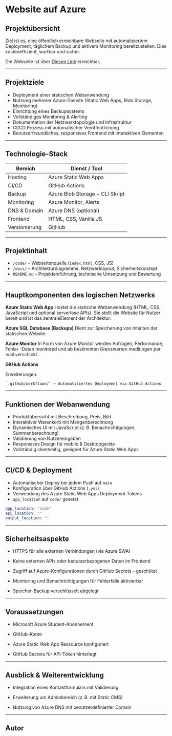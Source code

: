 # Website auf Azure

## Projektübersicht

Ziel ist es, eine öffentlich erreichbare Webseite mit automatisiertem Deployment, täglichem Backup und aktivem Monitoring bereitzustellen. Dies kosteneffizient, wartbar und sicher.

Die Webseite ist über [Diesen Link](https://red-glacier-049295f03.1.azurestaticapps.net/) erreichbar.

---

## Projektziele

- Deployment einer statischen Webanwendung
- Nutzung mehrerer Azure-Dienste (Static Web Apps, Blob Storage, Monitoring)
- Einrichtung eines Backupsystems
- Vollständiges Monitoring & Alerting
- Dokumentation der Netzwerktopologie und Infrastruktur
- CI/CD Prozess mit automatischer Veröffentlichung
- Benutzerfreundliches, responsives Frontend mit interaktiven Elementen

---

## Technologie-Stack

| Bereich             | Dienst / Tool              |
|---------------------|----------------------------|
| Hosting             | Azure Static Web Apps      |
| CI/CD               | GitHub Actions             |
| Backup              | Azure Blob Storage + CLI Skript |
| Monitoring          | Azure Monitor, Alerts      |
| DNS & Domain        | Azure DNS (optional)       |
| Frontend            | HTML, CSS, Vanilla JS      |
| Versionierung       | GitHub                     |

---

## Projektinhalt

- `/code/` – Webseitenquelle (`index.html`, CSS, JS)
- `/docs/` – Architekturdiagramme, Netzwerklayout, Sicherheitskonzept
- `README.md` – Projekteinführung, technische Umsetzung und Bewertung


---
## Hauptkomponenten des logischen Netzwerks

**Azure Static Web App** Hostet die statische Webanwendung (HTML, CSS, JavaScript und optional serverlose APIs). Sie stellt die Website für Nutzer bereit und ist das zentraleElement der Architektur.

**Azure SQL Database (Backups)**  Dient zur Speicherung von Inhalten der statischen Website

**Azure Monitor** In Form von Azure Monitor werden Anfragen, Performance, Fehler -Daten monitored und ab bestimmten Grenzwerten medlungen per mail verschickt. 

**GitHub Actions** 




Erweiterungen:
```
`.github/workflows/` – Automatisiertes Deployment via GitHub Actions 
```

---

## Funktionen der Webanwendung

- Produktübersicht mit Beschreibung, Preis, Bild
- Interaktiver Warenkorb mit Mengenberechnung
- Dynamisches UI mit JavaScript (z. B. Benachrichtigungen, Summenberechnung)
- Validierung von Nutzereingaben
- Responsives Design für mobile & Desktopgeräte
- Vollständig clientseitig, geeignet für Azure Static Web Apps

---

## CI/CD & Deployment

- Automatischer Deploy bei jedem Push auf `main`
- Konfiguration über GitHub Actions (`.yml`)
- Verwendung des Azure Static Web Apps Deployment Tokens
- `app_location` auf `code/` gesetzt

```yaml
app_location: "code"
api_location: ""
output_location: ""
```

---
## Sicherheitsaspekte

- HTTPS für alle externen Verbindungen (via Azure SWA)

- Keine externen APIs oder benutzerbezogenen Daten im Frontend

- Zugriff auf Azure-Konfigurationen durch GitHub Secrets - geschützt

- Monitoring und Benachrichtigungen für Fehlerfälle aktivierbar

- Speicher-Backup verschlüsselt abgelegt


---
## Voraussetzungen

- Microsoft Azure Student-Abonnement

- GitHub-Konto

- Azure Static Web App Ressource konfiguriert

- GitHub Secrets für API-Token hinterlegt


---
## Ausblick & Weiterentwicklung

- Integration eines Kontaktformulars mit Validierung

- Erweiterung um Adminbereich (z. B. mit Static CMS)

- Nutzung von Azure DNS mit benutzerdefinierter Domain

---
## Autor

